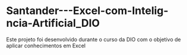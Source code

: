 # Santander---Excel-com-Intelig-ncia-Artificial_DIO
Este projeto foi desenvolvido durante o curso da DIO com o objetivo de aplicar conhecimentos em Excel

